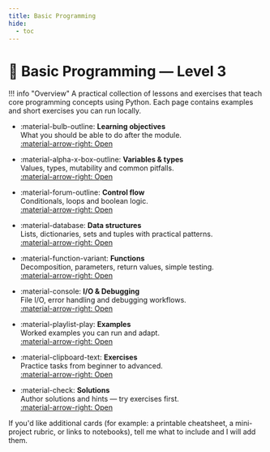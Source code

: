 ```yaml
---
title: Basic Programming
hide:
  - toc
---
```


# 🐍 Basic Programming — Level 3

!!! info "Overview"
    A practical collection of lessons and exercises that teach core programming concepts using Python. Each page contains examples and short exercises you can run locally.

<div class="grid cards" markdown>

-   :material-bulb-outline: **Learning objectives**  
    What you should be able to do after the module.  
    [:material-arrow-right: Open](level-3/basic-programming/learning-objectives.md)

-   :material-alpha-x-box-outline: **Variables & types**  
    Values, types, mutability and common pitfalls.  
    [:material-arrow-right: Open](level-3/basic-programming/variables-and-types.md)

-   :material-forum-outline: **Control flow**  
    Conditionals, loops and boolean logic.  
    [:material-arrow-right: Open](level-3/basic-programming/control-flow.md)

-   :material-database: **Data structures**  
    Lists, dictionaries, sets and tuples with practical patterns.  
    [:material-arrow-right: Open](level-3/basic-programming/data-structures.md)

-   :material-function-variant: **Functions**  
    Decomposition, parameters, return values, simple testing.  
    [:material-arrow-right: Open](level-3/basic-programming/functions.md)

-   :material-console: **I/O & Debugging**  
    File I/O, error handling and debugging workflows.  
    [:material-arrow-right: Open](level-3/basic-programming/io-and-debugging.md)

-   :material-playlist-play: **Examples**  
    Worked examples you can run and adapt.  
    [:material-arrow-right: Open](level-3/basic-programming/examples.md)

-   :material-clipboard-text: **Exercises**  
    Practice tasks from beginner to advanced.  
    [:material-arrow-right: Open](level-3/basic-programming/exercises.md)

-   :material-check: **Solutions**  
    Author solutions and hints — try exercises first.  
    [:material-arrow-right: Open](level-3/basic-programming/solutions.md)

</div>

If you'd like additional cards (for example: a printable cheatsheet, a mini-project rubric, or links to notebooks), tell me what to include and I will add them.
